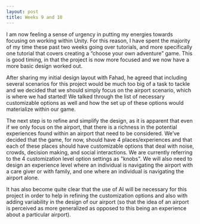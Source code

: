 ```yaml
---
layout: post
title: Weeks 9 and 10
---
```


I am now feeling a sense of urgency in putting my energies towards focusing on working within Unity.  For this reason, I have spent the majority of my time these past two weeks going over tutorials, and more specifically one tutorial that covers creating a “choose your own adventure” game. This is good timing, in that the project is now more focused and we now have a more basic design worked out.

After sharing my initial design layout with Fahad, he agreed that including several scenarios for this project would be much too big of a task to tackle and we decided that we should simply focus on the airport scenario, which is where we had started!  We talked through the list of necessary customizable options as well and how the set up of these options would materialize within our game.

The next step is to refine and simplify the design, as it is apparent that even if we only focus on the airport, that there is a richness in the potential experiences found within an airport that need to be considered.  We’ve decided that the game, for now, should have 4 places/experiences and that each of these places should have customizable options that deal with noise, crowds, decision making, and social interactions.  We are currently referring to the 4 customization level option settings as "knobs".  We will also need to design an experience level where an individual is navigating the airport with a care giver or with family, and one where an individual is navigating the airport alone.

It has also become quite clear that the use of AI will be necessary for this project in order to help in refining the customization options and also with adding variability in the design of our airport (so that the idea of an airport is perceived as more generalized as opposed to this being an experience about a particular airport).
